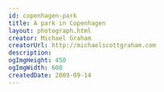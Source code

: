 ```yaml
---
id: copenhagen-park
title: A park in Copenhagen
layout: photograph.html
creator: Michael Graham
creatorUrl: http://michaelscottgraham.com
description:
ogImgHeight: 450
ogImgWidth: 600
createdDate: 2009-09-14
---
```


